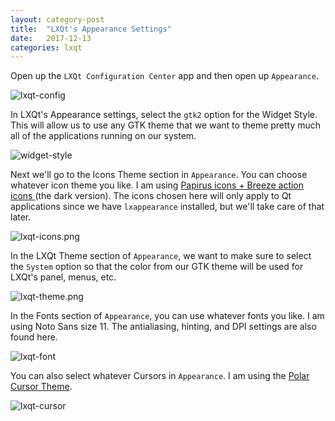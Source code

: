 ```yaml
---
layout: category-post
title:  "LXQt's Appearance Settings"
date:   2017-12-13
categories: lxqt
---
```


Open up the `LXQt Configuration Center` app and then open up `Appearance`.

![lxqt-config](https://raw.githubusercontent.com/simoniz0r/lxqt-customization-guide/master/screenshots/lxqt-config.png)
 
In LXQt's Appearance settings, select the `gtk2` option for the Widget Style.  This will allow us to use any GTK theme that we want to theme pretty much all of the applications running on our system.

![widget-style](https://raw.githubusercontent.com/simoniz0r/lxqt-customization-guide/master/screenshots/widget-style.png)

Next we'll go to the Icons Theme section in `Appearance`.  You can choose whatever icon theme you like.  I am using [Papirus icons + Breeze action icons ](https://www.opendesktop.org/p/1192944/) (the dark version).  The icons chosen here will only apply to Qt applications since we have `lxappearance` installed, but we'll take care of that later.

![lxqt-icons.png](https://raw.githubusercontent.com/simoniz0r/lxqt-customization-guide/master/screenshots/lxqt-icons.png)

In the LXQt Theme section of `Appearance`, we want to make sure to select the `System` option so that the color from our GTK theme will be used for LXQt's panel, menus, etc.

![lxqt-theme.png](https://raw.githubusercontent.com/simoniz0r/lxqt-customization-guide/master/screenshots/lxqt-theme.png)

In the Fonts section of `Appearance`, you can use whatever fonts you like.  I am using Noto Sans size 11.  The antialiasing, hinting, and DPI settings are also found here.

![lxqt-font](https://raw.githubusercontent.com/simoniz0r/lxqt-customization-guide/master/screenshots/lxqt-font.png)

You can also select whatever Cursors in `Appearance`.  I am using the [Polar Cursor Theme](https://www.opendesktop.org/p/999968/).

![lxqt-cursor](https://raw.githubusercontent.com/simoniz0r/lxqt-customization-guide/master/screenshots/lxqt-cursor.png)
